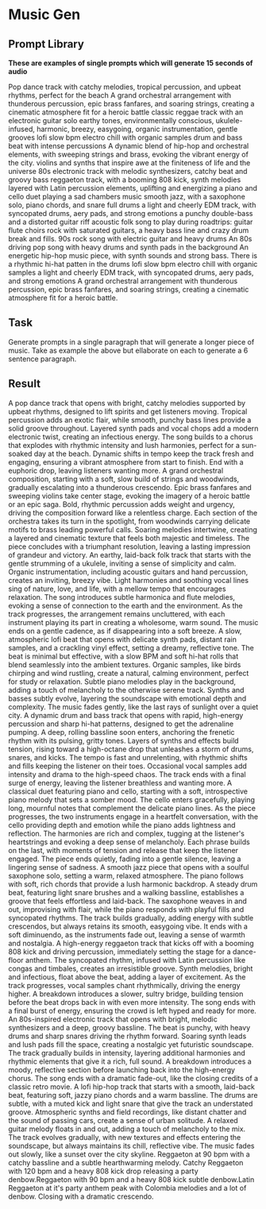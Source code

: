 # Music Gen

## Prompt Library

**These are examples of single prompts which will generate 15 seconds of audio**

Pop dance track with catchy melodies, tropical percussion, and upbeat rhythms, perfect for the beach
A grand orchestral arrangement with thunderous percussion, epic brass fanfares, and soaring strings, creating a cinematic atmosphere fit for a heroic battle
classic reggae track with an electronic guitar solo
earthy tones, environmentally conscious, ukulele-infused, harmonic, breezy, easygoing, organic instrumentation, gentle grooves
lofi slow bpm electro chill with organic samples
drum and bass beat with intense percussions
A dynamic blend of hip-hop and orchestral elements, with sweeping strings and brass, evoking the vibrant energy of the city.
violins and synths that inspire awe at the finiteness of life and the universe
80s electronic track with melodic synthesizers, catchy beat and groovy bass
reggaeton track, with a booming 808 kick, synth melodies layered with Latin percussion elements, uplifting and energizing
a piano and cello duet playing a sad chambers music
smooth jazz, with a saxophone solo, piano chords, and snare full drums
a light and cheerly EDM track, with syncopated drums, aery pads, and strong emotions
a punchy double-bass and a distorted guitar riff
acoustic folk song to play during roadtrips: guitar flute choirs
rock with saturated guitars, a heavy bass line and crazy drum break and fills.
90s rock song with electric guitar and heavy drums
An 80s driving pop song with heavy drums and synth pads in the background
An energetic hip-hop music piece, with synth sounds and strong bass. There is a rhythmic hi-hat patten in the drums
lofi slow bpm electro chill with organic samples
a light and cheerly EDM track, with syncopated drums, aery pads, and strong emotions
A grand orchestral arrangement with thunderous percussion, epic brass fanfares, and soaring strings, creating a cinematic atmosphere fit for a heroic battle.

## Task

Generate prompts in a single paragraph that will generate a longer piece of music. Take as example the above but ellaborate on each to generate a 6 sentence paragraph.

## Result

A pop dance track that opens with bright, catchy melodies supported by upbeat rhythms, designed to lift spirits and get listeners moving. Tropical percussion adds an exotic flair, while smooth, punchy bass lines provide a solid groove throughout. Layered synth pads and vocal chops add a modern electronic twist, creating an infectious energy. The song builds to a chorus that explodes with rhythmic intensity and lush harmonies, perfect for a sun-soaked day at the beach. Dynamic shifts in tempo keep the track fresh and engaging, ensuring a vibrant atmosphere from start to finish. End with a euphoric drop, leaving listeners wanting more.
A grand orchestral composition, starting with a soft, slow build of strings and woodwinds, gradually escalating into a thunderous crescendo. Epic brass fanfares and sweeping violins take center stage, evoking the imagery of a heroic battle or an epic saga. Bold, rhythmic percussion adds weight and urgency, driving the composition forward like a relentless charge. Each section of the orchestra takes its turn in the spotlight, from woodwinds carrying delicate motifs to brass leading powerful calls. Soaring melodies intertwine, creating a layered and cinematic texture that feels both majestic and timeless. The piece concludes with a triumphant resolution, leaving a lasting impression of grandeur and victory.
An earthy, laid-back folk track that starts with the gentle strumming of a ukulele, inviting a sense of simplicity and calm. Organic instrumentation, including acoustic guitars and hand percussion, creates an inviting, breezy vibe. Light harmonies and soothing vocal lines sing of nature, love, and life, with a mellow tempo that encourages relaxation. The song introduces subtle harmonica and flute melodies, evoking a sense of connection to the earth and the environment. As the track progresses, the arrangement remains uncluttered, with each instrument playing its part in creating a wholesome, warm sound. The music ends on a gentle cadence, as if disappearing into a soft breeze.
A slow, atmospheric lofi beat that opens with delicate synth pads, distant rain samples, and a crackling vinyl effect, setting a dreamy, reflective tone. The beat is minimal but effective, with a slow BPM and soft hi-hat rolls that blend seamlessly into the ambient textures. Organic samples, like birds chirping and wind rustling, create a natural, calming environment, perfect for study or relaxation. Subtle piano melodies play in the background, adding a touch of melancholy to the otherwise serene track. Synths and basses subtly evolve, layering the soundscape with emotional depth and complexity. The music fades gently, like the last rays of sunlight over a quiet city.
A dynamic drum and bass track that opens with rapid, high-energy percussion and sharp hi-hat patterns, designed to get the adrenaline pumping. A deep, rolling bassline soon enters, anchoring the frenetic rhythm with its pulsing, gritty tones. Layers of synths and effects build tension, rising toward a high-octane drop that unleashes a storm of drums, snares, and kicks. The tempo is fast and unrelenting, with rhythmic shifts and fills keeping the listener on their toes. Occasional vocal samples add intensity and drama to the high-speed chaos. The track ends with a final surge of energy, leaving the listener breathless and wanting more.
A classical duet featuring piano and cello, starting with a soft, introspective piano melody that sets a somber mood. The cello enters gracefully, playing long, mournful notes that complement the delicate piano lines. As the piece progresses, the two instruments engage in a heartfelt conversation, with the cello providing depth and emotion while the piano adds lightness and reflection. The harmonies are rich and complex, tugging at the listener's heartstrings and evoking a deep sense of melancholy. Each phrase builds on the last, with moments of tension and release that keep the listener engaged. The piece ends quietly, fading into a gentle silence, leaving a lingering sense of sadness.
A smooth jazz piece that opens with a soulful saxophone solo, setting a warm, relaxed atmosphere. The piano follows with soft, rich chords that provide a lush harmonic backdrop. A steady drum beat, featuring light snare brushes and a walking bassline, establishes a groove that feels effortless and laid-back. The saxophone weaves in and out, improvising with flair, while the piano responds with playful fills and syncopated rhythms. The track builds gradually, adding energy with subtle crescendos, but always retains its smooth, easygoing vibe. It ends with a soft diminuendo, as the instruments fade out, leaving a sense of warmth and nostalgia.
A high-energy reggaeton track that kicks off with a booming 808 kick and driving percussion, immediately setting the stage for a dance-floor anthem. The syncopated rhythm, infused with Latin percussion like congas and timbales, creates an irresistible groove. Synth melodies, bright and infectious, float above the beat, adding a layer of excitement. As the track progresses, vocal samples chant rhythmically, driving the energy higher. A breakdown introduces a slower, sultry bridge, building tension before the beat drops back in with even more intensity. The song ends with a final burst of energy, ensuring the crowd is left hyped and ready for more.
An 80s-inspired electronic track that opens with bright, melodic synthesizers and a deep, groovy bassline. The beat is punchy, with heavy drums and sharp snares driving the rhythm forward. Soaring synth leads and lush pads fill the space, creating a nostalgic yet futuristic soundscape. The track gradually builds in intensity, layering additional harmonies and rhythmic elements that give it a rich, full sound. A breakdown introduces a moody, reflective section before launching back into the high-energy chorus. The song ends with a dramatic fade-out, like the closing credits of a classic retro movie.
A lofi hip-hop track that starts with a smooth, laid-back beat, featuring soft, jazzy piano chords and a warm bassline. The drums are subtle, with a muted kick and light snare that give the track an understated groove. Atmospheric synths and field recordings, like distant chatter and the sound of passing cars, create a sense of urban solitude. A relaxed guitar melody floats in and out, adding a touch of melancholy to the mix. The track evolves gradually, with new textures and effects entering the soundscape, but always maintains its chill, reflective vibe. The music fades out slowly, like a sunset over the city skyline.
Reggaeton at 90 bpm with a catchy bassline and a subtle hearthwarming melody. Catchy Reggaeton with 120 bpm and a heavy 808 kick drop releasing a party denbow.Reggaeton with 90 bpm and a heavy 808 kick subtle denbow.Latin Reggaeton at it's party anthem peak with Colombia melodies and a lot of denbow. Closing with a dramatic crescendo.